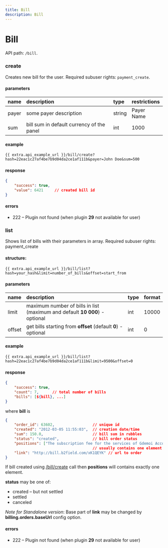 ```yaml
---
title: Bill
description: Bill
---
```


# Bill

API path: `/bill`.

### create

Creates new bill for the user. Required subuser rights: `payment_create`.

#### parameters

| name | description | type| restrictions|
| :------ | :------ | :-----| :------|
| payer | some payer description | string| Payer Name |
| sum |bill sum in default currency of the panel | int | 1000 |

#### example

    {{ extra.api_example_url }}/bill/create?hash=22eac1c27af4be7b9d04da2ce1af111b&payer=John Doe&sum=500

#### response

```json
{
    "success": true,
    "value": 6421     // created bill id
}
```

#### errors

*   222 – Plugin not found (when plugin **29** not available for user)

### list

Shows list of bills with their parameters in array. Required subuser rights: payment_create

#### structure:

    {{ extra.api_example_url }}/bill/list?hash=your_hash&limit=number_of_bills&offset=start_from

#### parameters


| name | description | type| format|
| :------ | :------ | :----- | :------ |
| limit | maximum number of bills in list (maximum and default **10 000**) - optional | int | 10000 |
| offset | get bills starting from **offset** (default **0**) - optional | int | 0 |

#### example

    {{ extra.api_example_url }}/bill/list?hash=22eac1c27af4be7b9d04da2ce1af111b&limit=9500&offset=0

#### response

```json
{
    "success": true,
    "count": 7,      // total number of bills
    "bills": [${bill}, ...]
}
```

where **bill** is

```json
{
    "order_id": 63602,                 // unique id
    "created": "2012-03-05 11:55:03",  // creation date/time
    "sum": 150.0,                      // bill sum in rubbles
    "status": "created",               // bill order status
    "positions": ["The subscription fee for the services of Gdemoi Account W3"],  // list of position names.
                                       // usually contains one element for bill
    "link": "http://bill.b2field.com/xK1QEYK" // url to order
}
```

If bill created using [/bill/create](#create) call then **positions** will contains exactly one element.

**status** may be one of:

* created – but not settled
* settled
* canceled 

_Note for Standalone version_: Base part of **link** may be changed by **billing.orders.baseUrl** config option.

#### errors

*   222 – Plugin not found (when plugin **29** not available for user)
